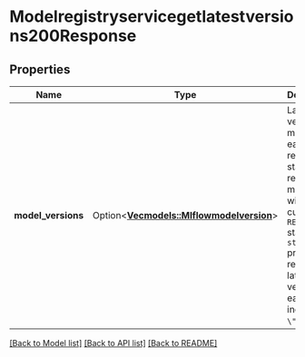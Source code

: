 # Modelregistryservicegetlatestversions200Response

## Properties

Name | Type | Description | Notes
------------ | ------------- | ------------- | -------------
**model_versions** | Option<[**Vec<models::Mlflowmodelversion>**](mlflowmodelversion.md)> | Latest version models for each requests stage. Only return models with current ``READY`` status. If no ``stages`` provided, returns the latest version for each stage, including ``\"None\"``. | [optional]

[[Back to Model list]](../README.md#documentation-for-models) [[Back to API list]](../README.md#documentation-for-api-endpoints) [[Back to README]](../README.md)



